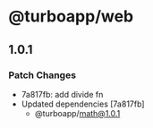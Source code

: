 # @turboapp/web

## 1.0.1

### Patch Changes

- 7a817fb: add divide fn
- Updated dependencies [7a817fb]
  - @turboapp/math@1.0.1
